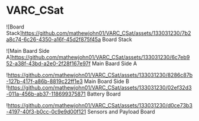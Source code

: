 # VARC_CSat

![Board Stack]https://github.com/mathewjohn01/VARC_CSat/assets/133031230/7b2a8c74-6c26-4350-a16f-45d2f875f45a
Board Stack

![Main Baard Side A]https://github.com/mathewjohn01/VARC_CSat/assets/133031230/6c7eb952-a38f-43bd-a2e0-2f28f167e97f
Main Baard Side A

!https://github.com/mathewjohn01/VARC_CSat/assets/133031230/8286c87b-127b-417f-a86b-8819c22ff1e3
Main Board Side B
!https://github.com/mathewjohn01/VARC_CSat/assets/133031230/02ef32d3-011a-456b-ab37-118699375871
Battery Board

!https://github.com/mathewjohn01/VARC_CSat/assets/133031230/d0ce73b3-4197-40f3-b0cc-0c9e9d00f121
Sensors and Payload Board
